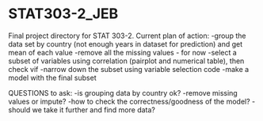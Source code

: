 # STAT303-2_JEB
Final project directory for STAT 303-2.
Current plan of action:
-group the data set by country (not enough years in dataset for prediction) and get mean of each value 
-remove all the missing values - for now
-select a subset of variables using correlation (pairplot and numerical table), then check vif 
-narrow down the subset using variable selection code
-make a model with the final subset

QUESTIONS to ask:
-is grouping data by country ok?
-remove missing values or impute?
-how to check the correctness/goodness of the model?
-should we take it further and find more data?